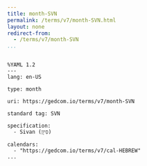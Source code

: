 ```yaml
---
title: month-SVN
permalink: /terms/v7/month-SVN.html
layout: none
redirect-from:
  - /terms/v7/month-SVN
...
```


```

%YAML 1.2
---
lang: en-US

type: month

uri: https://gedcom.io/terms/v7/month-SVN

standard tag: SVN

specification:
  - Sivan (סִיוָן)

calendars:
  - "https://gedcom.io/terms/v7/cal-HEBREW"
...

```
